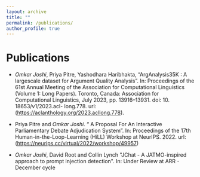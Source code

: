```yaml
---
layout: archive
title: ""
permalink: /publications/
author_profile: true
---
```


Publications
======

* *Omkar Joshi*, Priya Pitre, Yashodhara Haribhakta, “ArgAnalysis35K : A largescale dataset for Argument Quality Analysis”. In: Proceedings of the 61st Annual Meeting of the Association for Computational Linguistics (Volume 1: Long Papers). Toronto, Canada: Association for Computational Linguistics, July 2023, pp. 13916–13931. doi: 10. 18653/v1/2023.acl- long.778. url: (https://aclanthology.org/2023.acllong.778). 

* Priya Pitre and *Omkar Joshi*. “ A Proposal For An Interactive Parliamentary Debate Adjudication System”. In: Proceedings of the 17th Human-in-the-Loop-Learning (HiLL) Workshop at NeurIPS. 2022. url: (https://neurips.cc/virtual/2022/workshop/49957)

* *Omkar Joshi*, David Root and Collin Lynch "JChat - A JATMO-inspired approach to prompt injection detection". In: Under Review at ARR - December cycle 